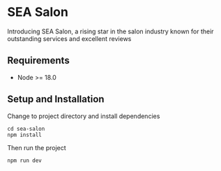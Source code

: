 # SEA Salon

Introducing SEA Salon, a rising star in the salon industry known for their outstanding services and excellent reviews

## Requirements

- Node >= 18.0

## Setup and Installation

Change to project directory and install dependencies

```
cd sea-salon
npm install
```

Then run the project

```
npm run dev
```
